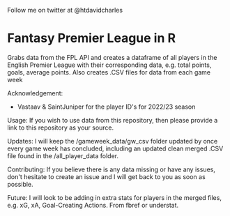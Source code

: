 Follow me on twitter at @htdavidcharles

# Fantasy Premier League in R
Grabs data from the FPL API and creates a dataframe of all players in the English Premier League with their corresponding data, e.g. total points, goals, average points. Also creates .CSV files for data from each game week

Acknowledgement:
- Vastaav & SaintJuniper for the player ID's for 2022/23 season

Usage:
If you wish to use data from this repository, then please provide a link to this repository as your source.

Updates:
I will keep the /gameweek_data/gw_csv folder updated by once every game week has concluded, including an updated clean merged .CSV file found in the /all_player_data folder.

Contributing:
If you believe there is any data missing or have any issues, don't hesitate to create an issue and I will get back to you as soon as possible.

Future:
I will look to be adding in extra stats for players in the merged files, e.g. xG, xA, Goal-Creating Actions. From fbref or understat.
